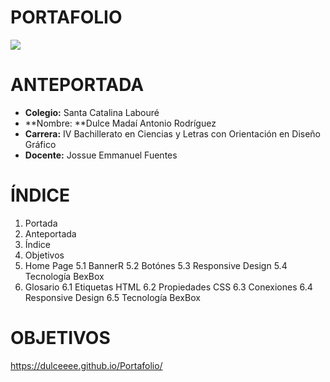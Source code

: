# PORTAFOLIO

<img src="https://dulceeee.github.io/imagens/img/banner.png">


# ANTEPORTADA
- **Colegio:** Santa Catalina Labouré
- **Nombre: **Dulce Madaí Antonio Rodríguez
- **Carrera:** IV Bachillerato en Ciencias y Letras con Orientación en Diseño Gráfico
- **Docente:** Jossue Emmanuel Fuentes


# ÍNDICE
1.  Portada
2.  Anteportada
3. Índice
4. Objetivos
5. Home Page
	5.1 BannerR
	5.2 Botónes
	5.3 Responsive Design
	5.4 Tecnología BexBox
6. Glosario
	6.1 Etiquetas HTML
	6.2 Propiedades CSS
	6.3 Conexiones 
	6.4 Responsive Design
	6.5 Tecnología BexBox


# OBJETIVOS


https://dulceeee.github.io/Portafolio/
